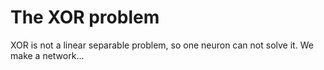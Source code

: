 # The XOR problem
XOR is not a linear separable problem, so one neuron can not solve it.
We make a network...